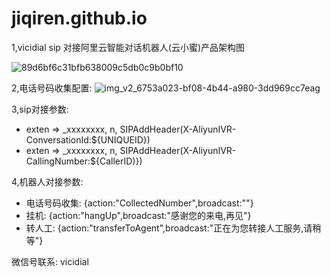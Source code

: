 # jiqiren.github.io



1,vicidial sip 对接阿里云智能对话机器人(云小蜜)产品架构图


![89d6bf6c31bfb638009c5db0c9b0bf10](https://user-images.githubusercontent.com/19338645/231347530-614ea60b-6139-4cb4-9335-f7b984fcd945.png)

2,电话号码收集配置:
![img_v2_6753a023-bf08-4b44-a980-3dd969cc7eag](https://user-images.githubusercontent.com/19338645/231347659-01d71f97-df99-4586-9aa9-35dd375bcf3b.jpg)

3,sip对接参数:

* exten => _xxxxxxxx, n, SIPAddHeader(X-AliyunIVR-ConversationId:${UNIQUEID})
* exten => _xxxxxxxx, n, SIPAddHeader(X-AliyunIVR-CallingNumber:${CallerID)})

4,机器人对接参数:
* 电话号码收集:
{action:"CollectedNumber",broadcast:""}
* 挂机:
{action:"hangUp",broadcast:"感谢您的来电,再见"}
* 转人工:
{action:"transferToAgent",broadcast:"正在为您转接人工服务,请稍等"}


微信号联系: vicidial
